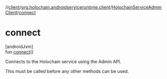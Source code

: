 //[client](../../../index.md)/[org.holochain.androidserviceruntime.client](../index.md)/[HolochainServiceAdminClient](index.md)/[connect](connect.md)

# connect

[androidJvm]\
fun [connect](connect.md)()

Connects to the Holochain service using the Admin API.

This must be called before any other methods can be used.